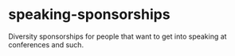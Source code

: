 speaking-sponsorships
=====================

Diversity sponsorships for people that want to get into speaking at conferences and such.
